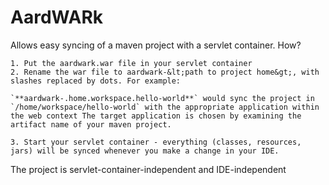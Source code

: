 AardWARk
========

Allows easy syncing of a maven project with a servlet container. How?

    1. Put the aardwark.war file in your servlet container
    2. Rename the war file to aardwark-&lt;path to project home&gt;, with slashes replaced by dots. For example:

    `**aardwark-.home.workspace.hello-world**` would sync the project in `/home/workspace/hello-world` with the appropriate application within the web context The target application is chosen by examining the artifact name of your maven project.

    3. Start your servlet container - everything (classes, resources, jars) will be synced whenever you make a change in your IDE.

The project is servlet-container-independent and IDE-independent
